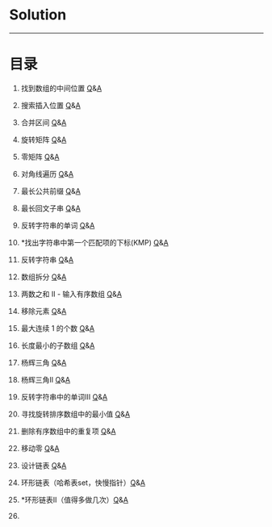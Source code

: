 # Solution
***
# 目录
1. 找到数组的中间位置 [Q](https://leetcode.cn/problems/find-the-middle-index-in-array/description/)&[A](src/com/jackson/solution/question/Question1991.java)
2. 搜索插入位置 [Q](https://leetcode.cn/problems/search-insert-position/description/)&[A](src/com/jackson/solution/question/Question35.java)
3. 合并区间 [Q](https://leetcode.cn/problems/merge-intervals/description/)&[A](src/com/jackson/solution/question/Question56.java)  

4. 旋转矩阵 [Q](https://leetcode.cn/problems/rotate-image/)&[A](src/com/jackson/solution/question/Question48.java)
5. 零矩阵 [Q](https://leetcode.cn/problems/zero-matrix-lcci/)&[A](src/com/jackson/solution/interview/InQuestion0108.java)
6. 对角线遍历 [Q](https://leetcode.cn/problems/diagonal-traverse/description/)&[A](src/com/jackson/solution/question/Question498.java)  

7. 最长公共前缀 [Q](https://leetcode.cn/problems/longest-common-prefix/description/)&[A](src/com/jackson/solution/question/Question14.java)
8. 最长回文子串 [Q](https://leetcode.cn/problems/longest-palindromic-substring/description/)&[A](src/com/jackson/solution/question/Question5.java)
9. 反转字符串的单词 [Q](https://leetcode.cn/problems/reverse-words-in-a-string/description/)&[A](src/com/jackson/solution/question/Question151.java)
10. *找出字符串中第一个匹配项的下标(KMP) [Q](https://leetcode.cn/problems/find-the-index-of-the-first-occurrence-in-a-string/description/)&[A](src/com/jackson/solution/question/Question28.java)  

11. 反转字符串 [Q](https://leetcode.cn/problems/reverse-string/description/)&[A](src/com/jackson/solution/question/Question344.java)
12. 数组拆分 [Q](https://leetcode.cn/problems/array-partition/)&[A](src/com/jackson/solution/question/Question561.java)
13. 两数之和 II - 输入有序数组 [Q](https://leetcode.cn/problems/two-sum-ii-input-array-is-sorted/description/)&[A](src/com/jackson/solution/question/Question167.java)  

14. 移除元素 [Q](https://leetcode.cn/problems/remove-element/description/)&[A](src/com/jackson/solution/question/Question27.java)
15. 最大连续 1 的个数 [Q](https://leetcode.cn/problems/max-consecutive-ones/description/)&[A](src/com/jackson/solution/question/Question485.java)
16. 长度最小的子数组 [Q](https://leetcode.cn/problems/minimum-size-subarray-sum/description/)&[A](src/com/jackson/solution/question/Question209.java)  

17. 杨辉三角 [Q](https://leetcode.cn/problems/pascals-triangle/description/)&[A](src/com/jackson/solution/question/Question118.java)
18. 杨辉三角II [Q](https://leetcode.cn/problems/pascals-triangle-ii/solutions/601082/yang-hui-san-jiao-ii-by-leetcode-solutio-shuk/)&[A](src/com/jackson/solution/question/Question119.java)
19. 反转字符串中的单词III [Q](https://leetcode.cn/problems/reverse-words-in-a-string-iii/description/)&[A](src/com/jackson/solution/question/Question557.java)
20. 寻找旋转排序数组中的最小值 [Q](https://leetcode.cn/problems/find-minimum-in-rotated-sorted-array/description/)&[A](src/com/jackson/solution/question/Question153.java)
21. 删除有序数组中的重复项 [Q](https://leetcode.cn/problems/remove-duplicates-from-sorted-array/description/)&[A](src/com/jackson/solution/question/Question26.java)
22. 移动零 [Q](https://leetcode.cn/problems/move-zeroes/description/)&[A](src/com/jackson/solution/question/Question283.java)  

23. 设计链表 [Q](https://leetcode.cn/problems/design-linked-list/description/)&[A](src/com/jackson/solution/question/Question707.java)
24. 环形链表（哈希表set，快慢指针）[Q](https://leetcode.cn/problems/linked-list-cycle/description/)&[A](src/com/jackson/solution/question/Question141.java)
25. *环形链表II（值得多做几次）[Q](https://leetcode.cn/problems/linked-list-cycle-ii/solutions/)&[A](src/com/jackson/solution/question/Question142.java)
26. 